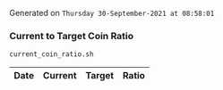 Generated on `Thursday 30-September-2021 at 08:58:01`

### Current to Target Coin Ratio
`current_coin_ratio.sh`

Date|Current|Target|Ratio
---|---|---|---
